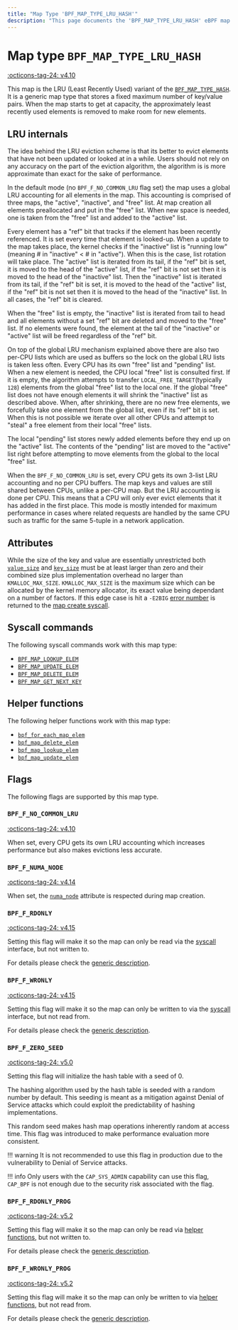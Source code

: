 ```yaml
---
title: "Map Type 'BPF_MAP_TYPE_LRU_HASH'"
description: "This page documents the 'BPF_MAP_TYPE_LRU_HASH' eBPF map type, including its definition, usage, program types that can use it, and examples."
---
```

# Map type `BPF_MAP_TYPE_LRU_HASH`

<!-- [FEATURE_TAG](BPF_MAP_TYPE_LRU_HASH) -->
[:octicons-tag-24: v4.10](https://github.com/torvalds/linux/commit/29ba732acbeece1e34c68483d1ec1f3720fa1bb3)
<!-- [/FEATURE_TAG] -->

This map is the LRU (Least Recently Used) variant of the [`BPF_MAP_TYPE_HASH`](../map-type/BPF_MAP_TYPE_HASH.md). It is a generic map type that stores a fixed maximum number of key/value pairs. When the map starts to get at capacity, the approximately least recently used elements is removed to make room for new elements.

## LRU internals

The idea behind the LRU eviction scheme is that its better to evict elements that have not been updated or looked at in a while. Users should not rely on any accuracy on the part of the eviction algorithm, the algorithm is is more approximate than exact for the sake of performance.

In the default mode (no `BPF_F_NO_COMMON_LRU` flag set) the map uses a global LRU accounting for all elements in the map. This accounting is comprised of three maps, the "active", "inactive", and "free" list. At map creation all elements preallocated and put in the "free" list. When new space is needed, one is taken from the "free" list and added to the "active" list.

Every element has a "ref" bit that tracks if the element has been recently referenced. It is set every time that element is looked-up. When a update to the map takes place, the kernel checks if the "inactive" list is "running low" (meaning # in "inactive" < # in "active"). When this is the case, list rotation will take place. The "active" list is iterated from its tail, if the "ref" bit is set, it is moved to the head of the "active" list, if the "ref" bit is not set then it is moved to the head of the "inactive" list. Then the "inactive" list is iterated from its tail, if the "ref" bit is set, it is moved to the head of the "active" list, if the "ref" bit is not set then it is moved to the head of the "inactive" list. In all cases, the "ref" bit is cleared.

When the "free" list is empty, the "inactive" list is iterated from tail to head and all elements without a set "ref" bit are deleted and moved to the "free" list. If no elements were found, the element at the tail of the "inactive" or "active" list will be freed regardless of the "ref" bit.

On top of the global LRU mechanism explained above there are also two per-CPU lists which are used as buffers so the lock on the global LRU lists is taken less often. Every CPU has its own 
"free" list and "pending" list. When a new element is needed, the CPU local "free" list is consulted first. If it is empty, the algorithm attempts to transfer `LOCAL_FREE_TARGET`(typically `128`) elements from the global "free" list to the local one. If the global "free" list does not have enough elements it will shrink the "inactive" list as described above. When, after shrinking, there are no new free elements, we forcefully take one element from the global list, even if its "ref" bit is set. When this is not possible we iterate over all other CPUs and attempt to "steal" a free element from their local "free" lists.

The local "pending" list stores newly added elements before they end up on the "active" list. The contents of the "pending" list are moved to the "active" list right before attempting to move elements from the global to the local "free" list.

When the `BPF_F_NO_COMMON_LRU` is set, every CPU gets its own 3-list LRU accounting and no per CPU buffers. The map keys and values are still shared between CPUs, unlike a per-CPU map. But the LRU accounting is done per CPU. This means that a CPU will only ever evict elements that it has added in the first place. This mode is mostly intended for maximum performance in cases where related requests are handled by the same CPU such as traffic for the same 5-tuple in a network application.

## Attributes

While the size of the key and value are essentially unrestricted both [`value_size`](../syscall/BPF_MAP_CREATE.md#value_size) and [`key_size`](../syscall/BPF_MAP_CREATE.md#key_size) must be at least larger than zero and their combined size plus implementation overhead no larger than `KMALLOC_MAX_SIZE`. `KMALLOC_MAX_SIZE` is the maximum size which can be allocated by the kernel memory allocator, its exact value being dependant on a number of factors. If this edge case is hit a `-E2BIG` [error number](https://man7.org/linux/man-pages/man3/errno.3.html) is returned to the [map create syscall](../syscall/BPF_MAP_CREATE.md).

## Syscall commands

The following syscall commands work with this map type:

* [`BPF_MAP_LOOKUP_ELEM`](../syscall/BPF_MAP_LOOKUP_ELEM.md)
* [`BPF_MAP_UPDATE_ELEM`](../syscall/BPF_MAP_UPDATE_ELEM.md)
* [`BPF_MAP_DELETE_ELEM`](../syscall/BPF_MAP_DELETE_ELEM.md)
* [`BPF_MAP_GET_NEXT_KEY`](../syscall/BPF_MAP_GET_NEXT_KEY.md)

## Helper functions

The following helper functions work with this map type:

<!-- DO NOT EDIT MANUALLY -->
<!-- [MAP_HELPER_FUNC_REF] -->
 * [`bpf_for_each_map_elem`](../helper-function/bpf_for_each_map_elem.md)
 * [`bpf_map_delete_elem`](../helper-function/bpf_map_delete_elem.md)
 * [`bpf_map_lookup_elem`](../helper-function/bpf_map_lookup_elem.md)
 * [`bpf_map_update_elem`](../helper-function/bpf_map_update_elem.md)
<!-- [/MAP_HELPER_FUNC_REF] -->


## Flags

The following flags are supported by this map type.

### `BPF_F_NO_COMMON_LRU`
<!-- [FEATURE_TAG](BPF_F_NO_COMMON_LRU) -->
[:octicons-tag-24: v4.10](https://github.com/torvalds/linux/commit/29ba732acbeece1e34c68483d1ec1f3720fa1bb3)
<!-- [/FEATURE_TAG] -->

When set, every CPU gets its own LRU accounting which increases performance but also makes evictions less accurate.

### `BPF_F_NUMA_NODE`

[:octicons-tag-24: v4.14](https://github.com/torvalds/linux/commit/96eabe7a40aa17e613cf3db2c742ee8b1fc764d0)

When set, the [`numa_node`](../syscall/BPF_MAP_CREATE.md#numa_node) attribute is respected during map creation.

### `BPF_F_RDONLY`

[:octicons-tag-24: v4.15](https://github.com/torvalds/linux/commit/6e71b04a82248ccf13a94b85cbc674a9fefe53f5)

Setting this flag will make it so the map can only be read via the [syscall](../syscall/index.md) interface, but not written to.

For details please check the [generic description](../syscall/BPF_MAP_CREATE.md#bpf_f_rdonly).

### `BPF_F_WRONLY`

[:octicons-tag-24: v4.15](https://github.com/torvalds/linux/commit/6e71b04a82248ccf13a94b85cbc674a9fefe53f5)

Setting this flag will make it so the map can only be written to via the [syscall](../syscall/index.md) interface, but not read from.

For details please check the [generic description](../syscall/BPF_MAP_CREATE.md#bpf_f_wronly).

### `BPF_F_ZERO_SEED`

[:octicons-tag-24: v5.0](https://github.com/torvalds/linux/commit/96b3b6c9091d23289721350e32c63cc8749686be)

Setting this flag will initialize the hash table with a seed of 0.

The hashing algorithm used by the hash table is seeded with a random number by default. This seeding is meant as a mitigation against Denial of Service attacks which could exploit the predictability of hashing implementations.

This random seed makes hash map operations inherently random at access time. This flag was introduced to make performance evaluation more consistent.

!!! warning
    It is not recommended to use this flag in production due to the vulnerability to Denial of Service attacks.

!!! info
    Only users with the `CAP_SYS_ADMIN` capability can use this flag, `CAP_BPF` is not enough due to the security risk associated with the flag.

### `BPF_F_RDONLY_PROG`

[:octicons-tag-24: v5.2](https://github.com/torvalds/linux/commit/591fe9888d7809d9ee5c828020b6c6ae27c37229)

Setting this flag will make it so the map can only be read via [helper functions](../helper-function/index.md), but not written to.

For details please check the [generic description](../syscall/BPF_MAP_CREATE.md#bpf_f_rdonly_prog).

<!-- TODO:  -->

### `BPF_F_WRONLY_PROG`

[:octicons-tag-24: v5.2](https://github.com/torvalds/linux/commit/591fe9888d7809d9ee5c828020b6c6ae27c37229)

Setting this flag will make it so the map can only be written to via [helper functions](../helper-function/index.md), but not read from.

For details please check the [generic description](../syscall/BPF_MAP_CREATE.md#bpf_f_wronly_prog).

